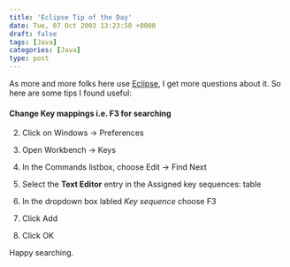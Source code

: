 ```yaml
---
title: 'Eclipse Tip of the Day'
date: Tue, 07 Oct 2003 13:23:50 +0000
draft: false
tags: [Java]
categories: [Java]
type: post
---
```


As more and more folks here use [Eclipse](http://www.eclipse.org/), I get more questions about it. So here are some tips I found useful:

#### Change Key mappings i.e. F3 for searching

2.  Click on Windows -> Preferences

3.  Open Workbench -> Keys

4.  In the Commands listbox, choose Edit -> Find Next

5.  Select the **Text Editor** entry in the Assigned key sequences: table

6.  In the dropdown box labled _Key sequence_ choose F3

7.  Click Add

8.  Click OK


Happy searching.